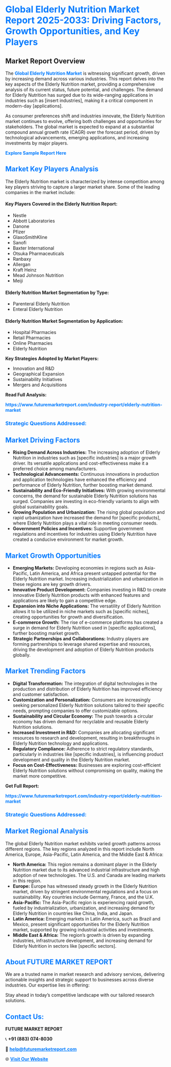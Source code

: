 <h1 style="color: #007BFF;">Global Elderly Nutrition Market Report 2025-2033: Driving Factors, Growth Opportunities, and Key Players</h1>

<section id="overview">
<h2>Market Report Overview</h2>
<p>The <a href="https://www.futuremarketreport.com/industry-report/elderly-nutrition-market" style="color: #007BFF; text-decoration: none;"><strong>Global Elderly Nutrition Market</strong></a> is witnessing significant growth, driven by increasing demand across various industries. This report delves into the key aspects of the Elderly Nutrition market, providing a comprehensive analysis of its current status, future potential, and challenges. The demand for Elderly Nutrition has surged due to its wide-ranging applications in industries such as [insert industries], making it a critical component in modern-day [applications].</p>
<p>As consumer preferences shift and industries innovate, the Elderly Nutrition market continues to evolve, offering both challenges and opportunities for stakeholders. The global market is expected to expand at a substantial compound annual growth rate (CAGR) over the forecast period, driven by technological advancements, emerging applications, and increasing investments by major players.</p>
</section>

<section id="overview">
<p><a href="https://www.futuremarketreport.com/request-sample/reportId=110771" style="color: #007BFF; text-decoration: none;"><strong>Explore Sample Report Here</strong></a></p>
</section>

<section id="key-players">
<h2 style="color: #007BFF;">Market Key Players Analysis</h2>
<p>The Elderly Nutrition market is characterized by intense competition among key players striving to capture a larger market share. Some of the leading companies in the market include:</p>
<h4>Key Players Covered in the Elderly Nutrition Report:</h4>
<ul><li>Nestle</li><li>Abbott Laboratories</li><li>Danone</li><li>Pfizer</li><li>GlaxoSmithKline</li><li>Sanofi</li><li>Baxter International</li><li>Otsuka Pharmaceuticals</li><li>Ranbaxy</li><li>Allergan</li><li>Kraft Heinz</li><li>Mead Johnson Nutrition</li><li>Meiji</li></ul>
<h4>Elderly Nutrition Market Segmentation by Type:</h4>
<ul><li>Parenteral Elderly Nutrition</li><li>Enteral Elderly Nutrition</li></ul>

<h4>Elderly Nutrition Market Segmentation by Application:</h4>
<ul><li>Hospital Pharmacies</li><li>Retail Pharmacies</li><li>Online Pharmacies</li><li>Elderly Nutrition</li></ul>
<p><strong>Key Strategies Adopted by Market Players:</strong></p>
<ul>
<li>Innovation and R&D</li>
<li>Geographical Expansion</li>
<li>Sustainability Initiatives</li>
<li>Mergers and Acquisitions</li>
</ul>
</section>

<section>
<p><strong>Read Full Analysis: </strong></p><a href="https://www.futuremarketreport.com/industry-report/elderly-nutrition-market" style="color: #007BFF; text-decoration: none;"><strong>https://www.futuremarketreport.com/industry-report/elderly-nutrition-market</strong></a>
<h3 style="color: #007BFF;">Strategic Questions Addressed:</h3>
</section>

<section id="driving-factors">
<h2 style="color: #007BFF;">Market Driving Factors</h2>
<ul>
<li><strong>Rising Demand Across Industries:</strong> The increasing adoption of Elderly Nutrition in industries such as [specific industries] is a major growth driver. Its versatile applications and cost-effectiveness make it a preferred choice among manufacturers.</li>
<li><strong>Technological Advancements:</strong> Continuous innovations in production and application technologies have enhanced the efficiency and performance of Elderly Nutrition, further boosting market demand.</li>
<li><strong>Sustainability and Eco-Friendly Initiatives:</strong> With growing environmental concerns, the demand for sustainable Elderly Nutrition solutions has surged. Companies are investing in eco-friendly variants to align with global sustainability goals.</li>
<li><strong>Growing Population and Urbanization:</strong> The rising global population and rapid urbanization have increased the demand for [specific products], where Elderly Nutrition plays a vital role in meeting consumer needs.</li>
<li><strong>Government Policies and Incentives:</strong> Supportive government regulations and incentives for industries using Elderly Nutrition have created a conducive environment for market growth.</li>
</ul>
</section>

<section id="growth-opportunities">
<h2 style="color: #007BFF;">Market Growth Opportunities</h2>
<ul>
<li><strong>Emerging Markets:</strong> Developing economies in regions such as Asia-Pacific, Latin America, and Africa present untapped potential for the Elderly Nutrition market. Increasing industrialization and urbanization in these regions are key growth drivers.</li>
<li><strong>Innovative Product Development:</strong> Companies investing in R&D to create innovative Elderly Nutrition products with enhanced features and applications are likely to gain a competitive edge.</li>
<li><strong>Expansion into Niche Applications:</strong> The versatility of Elderly Nutrition allows it to be utilized in niche markets such as [specific niches], creating opportunities for growth and diversification.</li>
<li><strong>E-commerce Growth:</strong> The rise of e-commerce platforms has created a surge in demand for Elderly Nutrition used in [specific applications], further boosting market growth.</li>
<li><strong>Strategic Partnerships and Collaborations:</strong> Industry players are forming partnerships to leverage shared expertise and resources, driving the development and adoption of Elderly Nutrition products globally.</li>
</ul>
</section>

<section id="trending-factors">
<h2 style="color: #007BFF;">Market Trending Factors</h2>
<ul>
<li><strong>Digital Transformation:</strong> The integration of digital technologies in the production and distribution of Elderly Nutrition has improved efficiency and customer satisfaction.</li>
<li><strong>Customization and Personalization:</strong> Consumers are increasingly seeking personalized Elderly Nutrition solutions tailored to their specific needs, prompting companies to offer customizable options.</li>
<li><strong>Sustainability and Circular Economy:</strong> The push towards a circular economy has driven demand for recyclable and reusable Elderly Nutrition solutions.</li>
<li><strong>Increased Investment in R&D:</strong> Companies are allocating significant resources to research and development, resulting in breakthroughs in Elderly Nutrition technology and applications.</li>
<li><strong>Regulatory Compliance:</strong> Adherence to strict regulatory standards, particularly in industries like [specific industries], is influencing product development and quality in the Elderly Nutrition market.</li>
<li><strong>Focus on Cost-Effectiveness:</strong> Businesses are exploring cost-efficient Elderly Nutrition solutions without compromising on quality, making the market more competitive.</li>
</ul>
</section>

<section>
<p><strong>Get Full Report: </strong></p><a href="https://www.futuremarketreport.com/industry-report/elderly-nutrition-market" style="color: #007BFF; text-decoration: none;"><strong>https://www.futuremarketreport.com/industry-report/elderly-nutrition-market</strong></a>
<h3 style="color: #007BFF;">Strategic Questions Addressed:</h3>
</section>


<section id="regional-analysis">
<h2 style="color: #007BFF;">Market Regional Analysis</h2>
<p>The global Elderly Nutrition market exhibits varied growth patterns across different regions. The key regions analyzed in this report include North America, Europe, Asia-Pacific, Latin America, and the Middle East & Africa:</p>
<ul>
<li><strong>North America:</strong> This region remains a dominant player in the Elderly Nutrition market due to its advanced industrial infrastructure and high adoption of new technologies. The U.S. and Canada are leading markets in this region.</li>
<li><strong>Europe:</strong> Europe has witnessed steady growth in the Elderly Nutrition market, driven by stringent environmental regulations and a focus on sustainability. Key countries include Germany, France, and the U.K.</li>
<li><strong>Asia-Pacific:</strong> The Asia-Pacific region is experiencing rapid growth, fueled by industrialization, urbanization, and increasing demand for Elderly Nutrition in countries like China, India, and Japan.</li>
<li><strong>Latin America:</strong> Emerging markets in Latin America, such as Brazil and Mexico, present significant opportunities for the Elderly Nutrition market, supported by growing industrial activities and investments.</li>
<li><strong>Middle East & Africa:</strong> The region’s growth is driven by expanding industries, infrastructure development, and increasing demand for Elderly Nutrition in sectors like [specific sectors].</li>
</ul>
</section>

<footer>
<h2 style="color: #007BFF;">About FUTURE MARKET REPORT</h2>
<p>We are a trusted name in market research and advisory services, delivering actionable insights and strategic support to businesses across diverse industries. Our expertise lies in offering:</p>

<p>Stay ahead in today’s competitive landscape with our tailored research solutions.</p>

<h2 style="color: #007BFF;">Contact Us:</h2>
<p><strong>FUTURE MARKET REPORT</strong></p>
<p>📞 <strong>+91 (883) 074-8030</strong></p>
<p>📧 <strong><a href="mailto:help@futuremarketreport.com" style="color: #007BFF;">help@futuremarketreport.com</a></strong></p>
<p>🌐 <strong><a href="https://www.futuremarketreport.com/" style="color: #007BFF;">Visit Our Website</a></strong></p>
</footer>